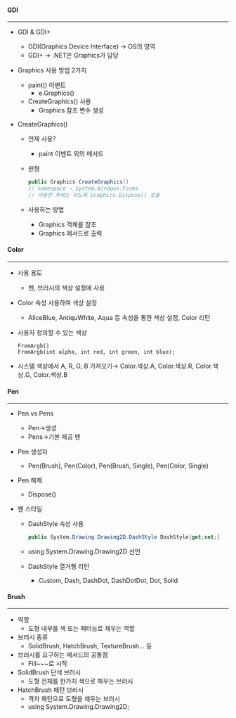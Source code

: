 #### GDI

------

- GDI & GDI+

  - GDI(Graphics Device Interface) → OS의 영역
  - GDI+ → .NET은 Graphics가 담당

- Graphics 사용 방법 2가지

  - paint() 이벤트
    - e.Graphics()
  - CreateGraphics() 사용
    - Graphics 참조 변수 생성

- CreateGraphics()

  - 언제 사용?

    - paint 이벤트 외의 메서드

  - 원형

    ```c#
    public Graphics CreateGraphics()
    // namespace → System.Windows.Forms
    // 사용한 후에는 되도록 Graphics.Dispose() 호출	
    ```

  - 사용하는 방법

    - Graphics 객체를 참조
    - Graphics 메서드로 출력





#### Color

------

- 사용 용도

  - 펜, 브러시의 색상 설정에 사용

- Color 속성 사용하여 색상 설정

  - AliceBlue, AntiquWhite, Aqua 등 속성을 통한 색상 설정, Color 리턴

- 사용자 정의할 수 있는 색상

  ```
  FromArgb()
  FromArgb(int alpha, int red, int green, int blue);
  ```

- 시스템 색상에서 A, R, G, B 가져오기→ Color.색상.A, Color.색상.R, Color.색상.G, Color.색상.B





#### Pen

------

- Pen vs Pens

  - Pen→생성
  - Pens→기본 제공 펜

- Pen 생성자

  - Pen(Brush), Pen(Color), Pen(Brush, Single), Pen(Color, Single)

- Pen 해제

  - Dispose()

- 펜 스타일

  - DashStyle 속성 사용

    ```c#
    public System.Drawing.Drawing2D.DashStyle DashStyle{get;set;}
    ```

  - using System.Drawing.Drawing2D 선언

  - DashStyle 열거형 리턴

    - Custom, Dash, DashDot, DashDotDot, Dot, Solid





#### Brush

------

- 역할
  - 도형 내부를 색 또는 패터능로 채우는 역할
- 브러시 종류
  - SolidBrush, HatchBrush, TextureBrush... 등
- 브러시를 요구하는 메서드의 공통점
  - Fill~~~로 시작
- SolidBrush 단색 브러시
  - 도형 전체를 한가지 색으로 채우는 브러시
- HatchBrush 패턴 브러시
  - 격자 패턴으로 도형을 채우는 브러시
  - using System.Drawing.Drawing2D;